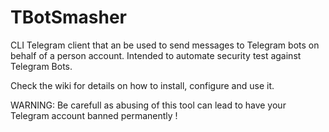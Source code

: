 # TBotSmasher
CLI Telegram client that an be used to send messages to Telegram bots on behalf of a person account. Intended to automate security test against Telegram Bots.

Check the wiki for details on how to install, configure and use it.

WARNING: Be carefull as abusing of this tool can lead to have your Telegram account banned permanently !
